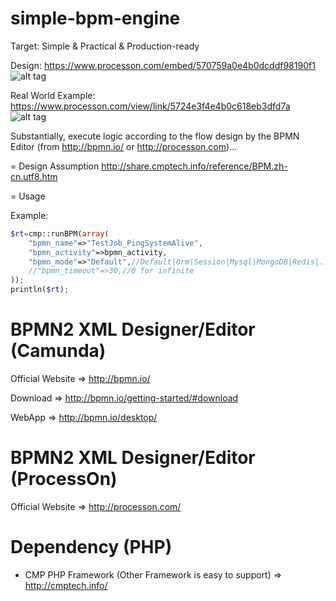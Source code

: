 # simple-bpm-engine

Target: Simple & Practical & Production-ready

Design: 
https://www.processon.com/embed/570759a0e4b0dcddf98190f1
![alt tag](https://www.processon.com/chart_image/5715ad55e4b0d89bd2587fa7.png)

Real World Example: 
https://www.processon.com/view/link/5724e3f4e4b0c618eb3dfd7a
![alt tag](https://www.processon.com/chart_image/57255226e4b0c618eb3e5bf2.png)

Substantially, execute logic according to the flow design by the BPMN Editor (from http://bpmn.io/ or http://processon.com)...

= Design Assumption
http://share.cmptech.info/reference/BPM.zh-cn.utf8.htm

= Usage

Example:
```php
$rt=cmp::runBPM(array(
	"bpmn_name"=>"TestJob_PingSystemAlive",
	"bpmn_activity"=>bpmn_activity,
	"bpmn_mode"=>"Default",//Default|Orm|Session|Mysql|MongoDB|Redis|... , Default is Sessionless & Sync
	//"bpmn_timeout"=>30,//0 for infinite
));
println($rt);
```

# BPMN2 XML Designer/Editor  (Camunda)

Official Website => http://bpmn.io/

Download =>  http://bpmn.io/getting-started/#download

WebApp => http://bpmn.io/desktop/

# BPMN2 XML Designer/Editor  (ProcessOn)

Official Website => http://processon.com/

# Dependency (PHP)

* CMP PHP Framework (Other Framework is easy to support) => http://cmptech.info/




